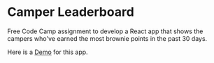 # Camper Leaderboard

Free Code Camp assignment to develop a React app that shows the campers who've earned the most brownie points in the past 30 days.

Here is a [Demo](https://codepen.io/YuliyaU/full/BYdOzw/) for this app.